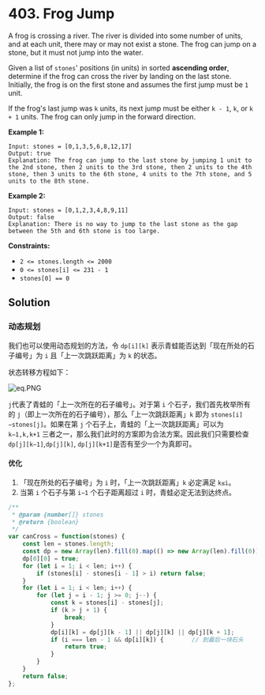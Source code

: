 # 403. Frog Jump

A frog is  crossing a river. The river is divided into some number of units, and at each unit, there may or may not exist a stone. The frog can jump on a  stone, but it must not jump into the water.

Given a list of `stones`' positions (in units) in sorted **ascending order**, determine if the frog can cross the river by landing on the last stone. Initially, the frog is on the first stone and assumes the first jump  must be `1` unit.

If the frog's last jump was `k` units, its next jump must be either `k - 1`, `k`, or `k + 1` units. The frog can only jump in the forward direction.

 

**Example 1:**

```
Input: stones = [0,1,3,5,6,8,12,17]
Output: true
Explanation: The frog can jump to the last stone by jumping 1 unit to the 2nd stone, then 2 units to the 3rd stone, then 2 units to the 4th stone, then 3 units to the 6th stone, 4 units to the 7th stone, and 5 units to the 8th stone.
```

**Example 2:**

```
Input: stones = [0,1,2,3,4,8,9,11]
Output: false
Explanation: There is no way to jump to the last stone as the gap between the 5th and 6th stone is too large.
```

 

**Constraints:**

- `2 <= stones.length <= 2000`
- `0 <= stones[i] <= 231 - 1`
- `stones[0] == 0`

## Solution

### 动态规划

我们也可以使用动态规划的方法，令 `dp[i][k]`  表示青蛙能否达到「现在所处的石子编号」为 `i` 且「上一次跳跃距离」为 `k` 的状态。

状态转移方程如下：

![eq.PNG](https://i.loli.net/2021/04/29/UHO1bZQymRL9r5s.png)

`j`代表了青蛙的「上一次所在的石子编号」。对于第 `i` 个石子，我们首先枚举所有的 `j`（即上一次所在的石子编号），那么「上一次跳跃距离」`k` 即为 `stones[i]−stones[j]`。如果在第 `j` 个石子上，青蛙的「上一次跳跃距离」可以为 `k−1,k,k+1` 三者之一，那么我们此时的方案即为合法方案。因此我们只需要检查 `dp[j][k−1]`,`dp[j][k]`, `dp[j][k+1]`是否有至少一个为真即可。

#### 优化

1. 「现在所处的石子编号」为 `i` 时，「上一次跳跃距离」`k` 必定满足 `k≤i`。
2.  当第 `i` 个石子与第 `i−1` 个石子距离超过 `i` 时，青蛙必定无法到达终点。 

```js
/**
 * @param {number[]} stones
 * @return {boolean}
 */
var canCross = function(stones) {
    const len = stones.length;
    const dp = new Array(len).fill(0).map(() => new Array(len).fill(0));    // 二维数组
    dp[0][0] = true;
    for (let i = 1; i < len; i++) {
        if (stones[i] - stones[i - 1] > i) return false;
    }
    for (let i = 1; i < len; i++) {
        for (let j = i - 1; j >= 0; j--) {
            const k = stones[i] - stones[j];
            if (k > j + 1) {
                break;
            }
            dp[i][k] = dp[j][k - 1] || dp[j][k] || dp[j][k + 1];
            if (i === len - 1 && dp[i][k]) {        // 到最后一块石头
                return true;
            }
        }
    }
    return false;
};
```

